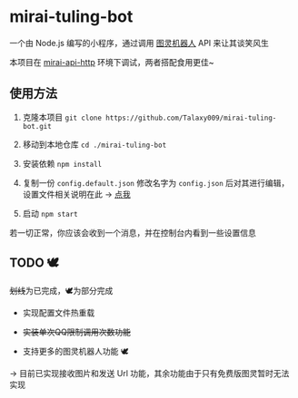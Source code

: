 # mirai-tuling-bot

一个由 Node.js 编写的小程序，通过调用 [图灵机器人](http://www.turingapi.com/) API 来让其谈笑风生

本项目在 [mirai-api-http](https://github.com/project-mirai/mirai-api-http) 环境下调试，两者搭配食用更佳~

## 使用方法

1. 克隆本项目 `git clone https://github.com/Talaxy009/mirai-tuling-bot.git`

2. 移动到本地仓库 `cd ./mirai-tuling-bot`

3. 安装依赖 `npm install`

4. 复制一份 `config.default.json` 修改名字为 `config.json` 后对其进行编辑，设置文件相关说明在此 → [点我](https://github.com/Talaxy009/mirai-tuling-bot/blob/master/docs/config.md)

5. 启动 `npm start`

若一切正常，你应该会收到一个消息，并在控制台内看到一些设置信息

## TODO 🕊

~~划线~~为已完成，🕊为部分完成

- 实现配置文件热重载

- ~~实装单次QQ限制调用次数功能~~

- 支持更多的图灵机器人功能 🕊

→ 目前已实现接收图片和发送 Url 功能，其余功能由于只有免费版图灵暂时无法实现
